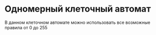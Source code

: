 # Одномерный клеточный автомат

В данном клеточном автомате можно использовать все возможные правила от 0 до 255
